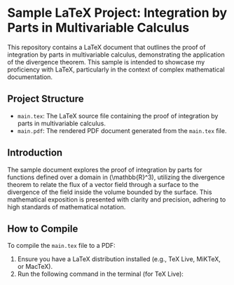 # Sample LaTeX Project: Integration by Parts in Multivariable Calculus

This repository contains a LaTeX document that outlines the proof of integration by parts in multivariable calculus, demonstrating the application of the divergence theorem. This sample is intended to showcase my proficiency with LaTeX, particularly in the context of complex mathematical documentation.

## Project Structure

- `main.tex`: The LaTeX source file containing the proof of integration by parts in multivariable calculus.
- `main.pdf`: The rendered PDF document generated from the `main.tex` file.

## Introduction

The sample document explores the proof of integration by parts for functions defined over a domain in \(\mathbb{R}^3\), utilizing the divergence theorem to relate the flux of a vector field through a surface to the divergence of the field inside the volume bounded by the surface. This mathematical exposition is presented with clarity and precision, adhering to high standards of mathematical notation.

## How to Compile

To compile the `main.tex` file to a PDF:

1. Ensure you have a LaTeX distribution installed (e.g., TeX Live, MiKTeX, or MacTeX).
2. Run the following command in the terminal (for TeX Live):
